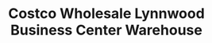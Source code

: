 ---
title: "Costco Wholesale Lynnwood Business Center Warehouse"
url: /lynnwood/costco-wholesale-lynnwood-business-center-warehouse/
shop: wholesale
---